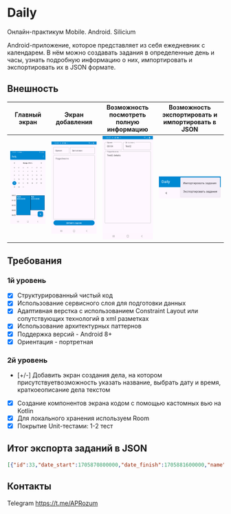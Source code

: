Daily
=
Онлайн-практикум Mobile. Android. Silicium

Android-приложение, которое представляет из себя ежедневник с календарем. В нём можно создавать задания в определенные день и часы, узнать подробную информацию о них, импортировать и экспортировать их в JSON формате.

Внешность
-
|Главный экран| Экран добавления | Возможность посмотреть полную информацию | Возможность экспортировать и импортировать в JSON |
|-|-|-|-|
|![alt text](images/screenshot_1.png)|![alt text](images/screenshot_2.png)|![alt text](images/screenshot_3.png)|![alt text](images/screenshot_4.png)|

Требования
-
### 1й уровень
  - [x] Структурированный чистый код
  - [x] Использование сервисного слоя для подготовки данных
  - [x] Адаптивная верстка с использованием Constraint Layout или сопутствующих технологий в xml разметках
  - [x] Использование архитектурных паттернов
  - [x] Поддержка версий - Android 8+
  - [x] Ориентация - портретная
     
### 2й уровень
  - [+/-] Добавить экран создания дела, на котором присутствуетвозможность указать название, выбрать дату и время, краткоеописание дела текстом
  - [x] Создание компонентов экрана кодом с помощью кастомных вью на Kotlin
  - [x] Для локального хранения используем Room
  - [x] Покрытие Unit-тестами: 1-2 тест

Итог экспорта заданий в JSON
-
```json
[{"id":33,"date_start":1705870800000,"date_finish":1705881600000,"name":"Test","description":"Test details"},{"id":34,"date_start":1705870800000,"date_finish":1705885200000,"name":"Test2","description":"Test2 details"}]
```

Контакты
-
Telegram https://t.me/APRozum
